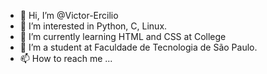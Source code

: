 - 👋 Hi, I’m @Victor-Ercilio
- 👀 I’m interested in Python, C, Linux.
- 🌱 I’m currently learning HTML and CSS at College
- 💞️ I’m a student at Faculdade de Tecnologia de São Paulo.
- 📫 How to reach me ... 

<!---
Victor-Ercilio/Victor-Ercilio is a ✨ special ✨ repository because its `README.md` (this file) appears on your GitHub profile.
You can click the Preview link to take a look at your changes.
--->
